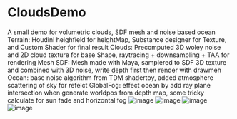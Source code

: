 # CloudsDemo
A small demo for volumetric clouds, SDF mesh and noise based ocean
Terrain: Houdini heighfield for heightMap, Substance designer for Texture, and Custom Shader for final result
Clouds: Precomputed 3D woley noise and 2D cloud texture for base Shape, raytracing + downsampling + TAA for rendering
Mesh SDF: Mesh made with Maya, samplered to SDF 3D texture and combined with 3D noise, write depth first then render with drawmeh
Ocean: base noise algorithm from TDM shadertoy, added atmosphere scattering of sky for refelct
GlobalFog: effect ocean by add ray plane intersection when generate worldpos from depth map, some tricky calculate for sun fade and horizontal fog
![image](https://github.com/haxflying/CloudsDemo/blob/master/showcase0.png)
![image](https://github.com/haxflying/CloudsDemo/blob/master/showcase1.png)
![image](https://github.com/haxflying/CloudsDemo/blob/master/showcase2.png)
![image](https://github.com/haxflying/CloudsDemo/blob/master/showcase3.png)
